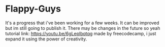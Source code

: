 # Flappy-Guys
It's a progress that i've been working for a few weeks. It can be improved but im still going to publish it.
There may be changes in the future so yeah
tutorial link: https://youtu.be/6gLeplbqtqg made by freecodecamp, i just expand it using the power of creativity.
